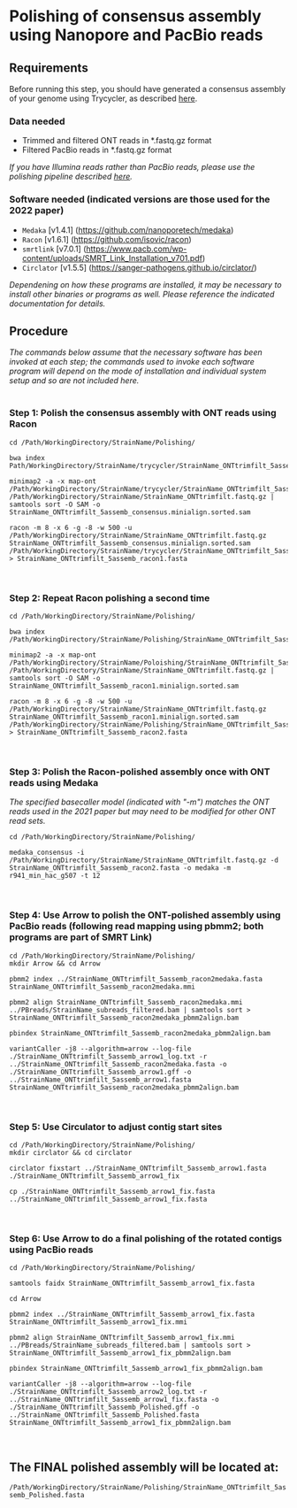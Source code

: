 # Polishing of consensus assembly using Nanopore and PacBio reads

## Requirements

Before running this step, you should have generated a consensus assembly of your genome using Trycycler, as described [here](../02_Assembly/Trycycler_reconciliation.md).

### Data needed
* Trimmed and filtered ONT reads in *.fastq.gz format
* Filtered PacBio reads in *.fastq.gz format

*If you have Illumina reads rather than PacBio reads, please use the polishing pipeline described [here](Polishing_ONTplusIllumina.md).*

### Software needed (indicated versions are those used for the 2022 paper)
* `Medaka` [v1.4.1] (https://github.com/nanoporetech/medaka)
* `Racon` [v1.6.1] (https://github.com/isovic/racon)
* `smrtlink` [v7.0.1] (https://www.pacb.com/wp-content/uploads/SMRT_Link_Installation_v701.pdf)
* `Circlator` [v1.5.5] (https://sanger-pathogens.github.io/circlator/)

_Dependening on how these programs are installed, it may be necessary to install other binaries or programs as well. Please reference the indicated documentation for details._ 
</br>

## Procedure
*The commands below assume that the necessary software has been invoked at each step; the commands used to invoke each software program will depend on the mode of installation and individual system setup and so are not included here.*  
</br>
### Step 1: Polish the consensus assembly with ONT reads using Racon
```
cd /Path/WorkingDirectory/StrainName/Polishing/

bwa index Path/WorkingDirectory/StrainName/trycycler/StrainName_ONTtrimfilt_5assemb_consensus.fasta 

minimap2 -a -x map-ont /Path/WorkingDirectory/StrainName/trycycler/StrainName_ONTtrimfilt_5assemb_consensus.fasta /Path/WorkingDirectory/StrainName/StrainName_ONTtrimfilt.fastq.gz | samtools sort -O SAM -o StrainName_ONTtrimfilt_5assemb_consensus.minialign.sorted.sam

racon -m 8 -x 6 -g -8 -w 500 -u /Path/WorkingDirectory/StrainName/StrainName_ONTtrimfilt.fastq.gz StrainName_ONTtrimfilt_5assemb_consensus.minialign.sorted.sam /Path/WorkingDirectory/StrainName/trycycler/StrainName_ONTtrimfilt_5assemb_consensus.fasta > StrainName_ONTtrimfilt_5assemb_racon1.fasta
```
</br>

### Step 2:  Repeat Racon polishing a second time
```
cd /Path/WorkingDirectory/StrainName/Polishing/

bwa index /Path/WorkingDirectory/StrainName/Polishing/StrainName_ONTtrimfilt_5assemb_racon1.fasta 

minimap2 -a -x map-ont /Path/WorkingDirectory/StrainName/Poloishing/StrainName_ONTtrimfilt_5assemb_racon1.fasta /Path/WorkingDirectory/StrainName/StrainName_ONTtrimfilt.fastq.gz | samtools sort -O SAM -o StrainName_ONTtrimfilt_5assemb_racon1.minialign.sorted.sam

racon -m 8 -x 6 -g -8 -w 500 -u /Path/WorkingDirectory/StrainName/StrainName_ONTtrimfilt.fastq.gz StrainName_ONTtrimfilt_5assemb_racon1.minialign.sorted.sam /Path/WorkingDirectory/StrainName/Polishing/StrainName_ONTtrimfilt_5assemb_racon1.fasta > StrainName_ONTtrimfilt_5assemb_racon2.fasta
```
</br>

### Step 3: Polish the Racon-polished assembly once with ONT reads using Medaka
*The specified basecaller model (indicated with "-m") matches the ONT reads used in the 2021 paper but may need to be modified for other ONT read sets.*
```
cd /Path/WorkingDirectory/StrainName/Polishing/

medaka_consensus -i /Path/WorkingDirectory/StrainName/StrainName_ONTtrimfilt.fastq.gz -d StrainName_ONTtrimfilt_5assemb_racon2.fasta -o medaka -m r941_min_hac_g507 -t 12
```
</br>

### Step 4: Use Arrow to polish the ONT-polished assembly using PacBio reads (following read mapping using pbmm2; both programs are part of SMRT Link)
```
cd /Path/WorkingDirectory/StrainName/Polishing/
mkdir Arrow && cd Arrow

pbmm2 index ../StrainName_ONTtrimfilt_5assemb_racon2medaka.fasta StrainName_ONTtrimfilt_5assemb_racon2medaka.mmi

pbmm2 align StrainName_ONTtrimfilt_5assemb_racon2medaka.mmi ../PBreads/StrainName_subreads_filtered.bam | samtools sort > StrainName_ONTtrimfilt_5assemb_racon2medaka_pbmm2align.bam

pbindex StrainName_ONTtrimfilt_5assemb_racon2medaka_pbmm2align.bam

variantCaller -j8 --algorithm=arrow --log-file ./StrainName_ONTtrimfilt_5assemb_arrow1_log.txt -r ../StrainName_ONTtrimfilt_5assemb_racon2medaka.fasta -o ./StrainName_ONTtrimfilt_5assemb_arrow1.gff -o ../StrainName_ONTtrimfilt_5assemb_arrow1.fasta StrainName_ONTtrimfilt_5assemb_racon2medaka_pbmm2align.bam
```  
</br>

### Step 5: Use Circulator to adjust contig start sites
```
cd /Path/WorkingDirectory/StrainName/Polishing/
mkdir circlator && cd circlator

circlator fixstart ../StrainName_ONTtrimfilt_5assemb_arrow1.fasta ./StrainName_ONTtrimfilt_5assemb_arrow1_fix
	
cp ./StrainName_ONTtrimfilt_5assemb_arrow1_fix.fasta ../StrainName_ONTtrimfilt_5assemb_arrow1_fix.fasta
```   
</br>

### Step 6: Use Arrow to do a final polishing of the rotated contigs using PacBio reads
```
cd /Path/WorkingDirectory/StrainName/Polishing/

samtools faidx StrainName_ONTtrimfilt_5assemb_arrow1_fix.fasta

cd Arrow

pbmm2 index ../StrainName_ONTtrimfilt_5assemb_arrow1_fix.fasta StrainName_ONTtrimfilt_5assemb_arrow1_fix.mmi

pbmm2 align StrainName_ONTtrimfilt_5assemb_arrow1_fix.mmi ../PBreads/StrainName_subreads_filtered.bam | samtools sort > StrainName_ONTtrimfilt_5assemb_arrow1_fix_pbmm2align.bam

pbindex StrainName_ONTtrimfilt_5assemb_arrow1_fix_pbmm2align.bam

variantCaller -j8 --algorithm=arrow --log-file ./StrainName_ONTtrimfilt_5assemb_arrow2_log.txt -r ../StrainName_ONTtrimfilt_5assemb_arrow1_fix.fasta -o ./StrainName_ONTtrimfilt_5assemb_Polished.gff -o ../StrainName_ONTtrimfilt_5assemb_Polished.fasta StrainName_ONTtrimfilt_5assemb_arrow1_fix_pbmm2align.bam
```  
</br>

## The FINAL polished assembly will be located at:
`/Path/WorkingDirectory/StrainName/Polishing/StrainName_ONTtrimfilt_5assemb_Polished.fasta`